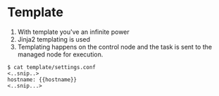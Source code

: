 # Template
1. With template you've an infinite power
2. Jinja2 templating is used
3. Templating happens on the control node and the task is sent to the managed node for execution.
```
$ cat template/settings.conf 
<..snip..>
hostname: {{hostname}}
<..snip...>


```
